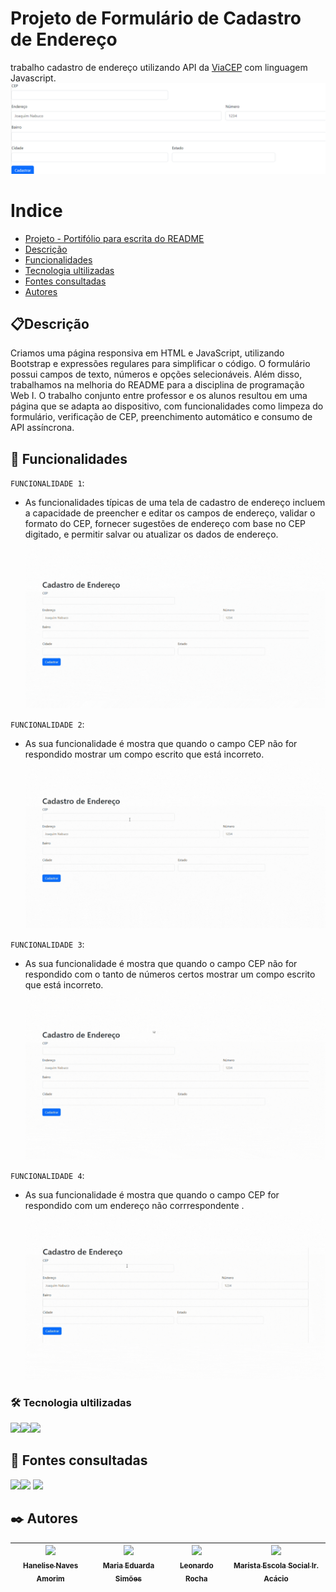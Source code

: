 # Projeto de Formulário de Cadastro de Endereço
trabalho cadastro de endereço utilizando API da [ViaCEP](http://viacep.com.br/) com linguagem Javascript.
![imagem](img/imagem.png)

# Indice

* [Projeto - Portifólio para escrita do README](#-projeto---portif%C3%B3lio-para-escrita-do-readme)
* [Descrição](#descri%C3%A7%C3%A3o)
* [Funcionalidades](#-funcionalidades)
* [Tecnologia ultilizadas](#%EF%B8%8F-tecnologia-ultilizadas)
* [Fontes consultadas](#-fontes-consultadas)
* [Autores](#%EF%B8%8F-autores)

## 📋Descrição 
   Criamos uma página responsiva em HTML e JavaScript, utilizando Bootstrap e expressões regulares para simplificar o código. O formulário possui campos de texto, números e opções selecionáveis. Além disso, trabalhamos na melhoria do README para a disciplina de programação Web I. O trabalho conjunto entre professor e os alunos resultou em uma página que se adapta ao dispositivo, com funcionalidades como limpeza do formulário, verificação de CEP, preenchimento automático e consumo de API assíncrona. 

## 🔧 Funcionalidades
`FUNCIONALIDADE 1`:
* As funcionalidades típicas de uma tela de cadastro de endereço incluem a capacidade de preencher e editar os campos de endereço, validar o formato do CEP, fornecer sugestões de endereço com base no CEP digitado, e permitir salvar ou atualizar os dados de endereço.
![imagem](gif/gifcerto.gif)

`FUNCIONALIDADE 2`:
* As sua funcionalidade é mostra que quando o campo CEP não for respondido mostrar um compo escrito que está incorreto.
![imagem](gif/gifincorreto.gif)

`FUNCIONALIDADE 3`:
* As sua funcionalidade é mostra que quando o campo CEP não for respondido com o tanto de números certos mostrar um compo escrito que está incorreto.
![imagem](gif/gifnaorespondido.gif)

`FUNCIONALIDADE 4`:
* As sua funcionalidade é mostra que quando o campo CEP for respondido com um endereço não corrrespondente .
![imagem](gif/designgravacao.gif)

### 🛠️ Tecnologia ultilizadas 

<img src="https://cdn.jsdelivr.net/gh/devicons/devicon/icons/html5/html5-original-wordmark.svg" width=50 /><img src="https://cdn.jsdelivr.net/gh/devicons/devicon/icons/css3/css3-original-wordmark.svg" width=50 /><img src="https://cdn.jsdelivr.net/gh/devicons/devicon/icons/javascript/javascript-plain.svg" width=50 />

## 📄 Fontes consultadas 
<img src="https://cdn.jsdelivr.net/gh/devicons/devicon/icons/github/github-original-wordmark.svg" width=50  /><img src="https://cdn.jsdelivr.net/gh/devicons/devicon/icons/bootstrap/bootstrap-original.svg" width=50/> <img src="https://cdn.jsdelivr.net/gh/devicons/devicon/icons/devicon/devicon-original-wordmark.svg" width=50 />
          

## ✒️ Autores
| [<img loading="lazy" src="https://avatars.githubusercontent.com/u/105460028?v=4" width=115><br><sub>Hanelise Naves Amorim</sub>](https://github.com/hiseamorim) |[<img loading="lazy" src="https://avatars.githubusercontent.com/u/127847673?v=4" width=115><br><sub>Maria Eduarda Simões</sub>](https://github.com/Mariaeduardasimoes) |  [<img loading="lazy" src="https://avatars.githubusercontent.com/u/86802310?v=4" width=115><br><sub>Leonardo Rocha</sub>](https://github.com/LeonardoRochaMarista) | [<img loading="lazy" src="https://avatars.githubusercontent.com/u/86796647?s=200&v=4" width=115> <br><sub>Marista Escola Social Ir. Acácio</sub>](https://github.com/MaristaIrAcacio) |
| :---: | :---: | :---: | :---: |

